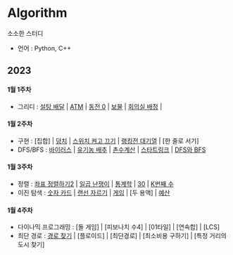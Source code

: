 # Algorithm
소소한 스터디
- 언어 : Python, C++

## 2023
#### 1월 1주차
- 그리디 : [설탕 배달](https://github.com/chaeyeon0101/Algorithm/tree/main/%EB%B0%B1%EC%A4%80/Silver/2839.%E2%80%85%EC%84%A4%ED%83%95%E2%80%85%EB%B0%B0%EB%8B%AC) | [ATM](https://github.com/chaeyeon0101/Algorithm/tree/main/%EB%B0%B1%EC%A4%80/Silver/11399.%E2%80%85ATM) | [동전 0](https://github.com/chaeyeon0101/Algorithm/tree/main/%EB%B0%B1%EC%A4%80/Silver/11047.%E2%80%85%EB%8F%99%EC%A0%84%E2%80%850) | [보물](https://github.com/chaeyeon0101/Algorithm/tree/main/%EB%B0%B1%EC%A4%80/Silver/1026.%E2%80%85%EB%B3%B4%EB%AC%BC) | [회의실 배정](https://github.com/chaeyeon0101/Algorithm/tree/main/%EB%B0%B1%EC%A4%80/Silver/1931.%E2%80%85%ED%9A%8C%EC%9D%98%EC%8B%A4%E2%80%85%EB%B0%B0%EC%A0%95) |
#### 1월 2주차
- 구현 : [집합] | [덩치](https://github.com/chaeyeon0101/Algorithm/tree/main/%EB%B0%B1%EC%A4%80/Silver/7568.%E2%80%85%EB%8D%A9%EC%B9%98) | [스위치 켜고 끄기](https://github.com/chaeyeon0101/Algorithm/tree/main/%EB%B0%B1%EC%A4%80/Silver/1244.%E2%80%85%EC%8A%A4%EC%9C%84%EC%B9%98%E2%80%85%EC%BC%9C%EA%B3%A0%E2%80%85%EB%81%84%EA%B8%B0) | [랭킹전 대기열](https://github.com/chaeyeon0101/Algorithm/tree/main/%EB%B0%B1%EC%A4%80/Silver/20006.%E2%80%85%EB%9E%AD%ED%82%B9%EC%A0%84%E2%80%85%EB%8C%80%EA%B8%B0%EC%97%B4) | [한 줄로 서기]
- DFS/BFS : [바이러스](https://github.com/chaeyeon0101/Algorithm/tree/main/%EB%B0%B1%EC%A4%80/Silver/2606.%E2%80%85%EB%B0%94%EC%9D%B4%EB%9F%AC%EC%8A%A4) | [유기농 배추](https://github.com/chaeyeon0101/Algorithm/tree/main/%EB%B0%B1%EC%A4%80/Silver/1012.%E2%80%85%EC%9C%A0%EA%B8%B0%EB%86%8D%E2%80%85%EB%B0%B0%EC%B6%94) | [촌수계산](https://github.com/chaeyeon0101/Algorithm/tree/main/%EB%B0%B1%EC%A4%80/Silver/2644.%E2%80%85%EC%B4%8C%EC%88%98%EA%B3%84%EC%82%B0) | [스타트링크](https://github.com/chaeyeon0101/Algorithm/tree/main/%EB%B0%B1%EC%A4%80/Silver/5014.%E2%80%85%EC%8A%A4%ED%83%80%ED%8A%B8%EB%A7%81%ED%81%AC) | [DFS와 BFS](https://github.com/chaeyeon0101/Algorithm/tree/main/%EB%B0%B1%EC%A4%80/Silver/1260.%E2%80%85DFS%EC%99%80%E2%80%85BFS)
#### 1월 3주차
- 정렬 : [좌표 정렬하기2](https://github.com/chaeyeon0101/Algorithm/tree/main/%EB%B0%B1%EC%A4%80/Silver/11651.%E2%80%85%EC%A2%8C%ED%91%9C%E2%80%85%EC%A0%95%EB%A0%AC%ED%95%98%EA%B8%B0%E2%80%852) | [일곱 난쟁이](https://github.com/chaeyeon0101/Algorithm/tree/main/%EB%B0%B1%EC%A4%80/Bronze/2309.%E2%80%85%EC%9D%BC%EA%B3%B1%E2%80%85%EB%82%9C%EC%9F%81%EC%9D%B4) | [통계학](https://github.com/chaeyeon0101/Algorithm/tree/main/%EB%B0%B1%EC%A4%80/Silver/2108.%E2%80%85%ED%86%B5%EA%B3%84%ED%95%99) | [30](https://github.com/chaeyeon0101/Algorithm/tree/main/%EB%B0%B1%EC%A4%80/Silver/10610.%E2%80%8530) | [K번째 수](https://github.com/chaeyeon0101/Algorithm/tree/main/%EB%B0%B1%EC%A4%80/Silver/11004.%E2%80%85K%EB%B2%88%EC%A7%B8%E2%80%85%EC%88%98)
- 이진 탐색 : [숫자 카드](https://github.com/chaeyeon0101/Algorithm/tree/main/%EB%B0%B1%EC%A4%80/Silver/10815.%E2%80%85%EC%88%AB%EC%9E%90%E2%80%85%EC%B9%B4%EB%93%9C) | [랜선 자르기](https://github.com/chaeyeon0101/Algorithm/tree/main/%EB%B0%B1%EC%A4%80/Silver/1654.%E2%80%85%EB%9E%9C%EC%84%A0%E2%80%85%EC%9E%90%EB%A5%B4%EA%B8%B0) | [게임](https://github.com/chaeyeon0101/Algorithm/tree/main/%EB%B0%B1%EC%A4%80/Silver/1072.%E2%80%85%EA%B2%8C%EC%9E%84) | [두 용액] | [예산](https://github.com/chaeyeon0101/Algorithm/tree/main/%EB%B0%B1%EC%A4%80/Silver/2512.%E2%80%85%EC%98%88%EC%82%B0)
#### 1월 4주차
- 다이나믹 프로그래밍 : [돌 게임] | [피보나치 수4] | [01타일] | [연속합] | [LCS]
- 최단 경로 : [경로 찾기](https://github.com/chaeyeon0101/Algorithm/tree/main/%EB%B0%B1%EC%A4%80/Silver/11403.%E2%80%85%EA%B2%BD%EB%A1%9C%E2%80%85%EC%B0%BE%EA%B8%B0) | [플로이드] | [최단경로] | [최소비용 구하기] | [특정 거리의 도시 찾기]
